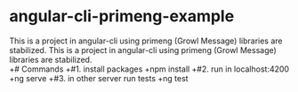  # angular-cli-primeng-example
  This is a project in angular-cli using primeng (Growl Message) libraries are stabilized.   		  This is a project in angular-cli using primeng (Growl Message) libraries are stabilized.   
 +# Commands
 +#1. install packages
 +npm install
 +#2. run in localhost:4200
 +ng serve
 +#3. in other server run tests
 +ng test
